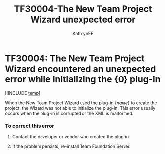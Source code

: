 ﻿---
title: TF30004-The New Team Project Wizard unexpected error
titleSuffix: Azure DevOps & TFS
description: The Wizard was not able to initialize the plug-in after an attempt to create the project.
ms.technology: devops-agile
ms.manager: mijacobs7-87fb-451e-a49d-7ffea4011e24
ms.author: kaelli
author: KathrynEE
ms.topic: troubleshooting
ms.date: 02/22/2017
---


# TF30004: The New Team Project Wizard encountered an unexpected error while initializing the {0} plug-in


[!INCLUDE [temp](../../includes/version-vsts-tfs-all-versions.md)]

When the New Team Project Wizard used the plug-in {*name*} to create the project, the Wizard was not able to initialize the plug-in. This error usually occurs when the plug-in is corrupted or the XML is malformed.    
  
### To correct this error  
  
1.  Contact the developer or vendor who created the plug-in.  
  
2.  If the problem persists, re-install Team Foundation Server.
